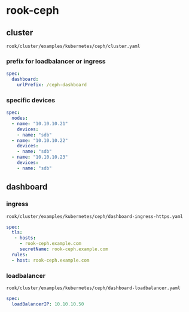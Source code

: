 # rook-ceph

## cluster

`rook/cluster/examples/kubernetes/ceph/cluster.yaml`

### prefix for loadbalancer or ingress

```yaml
spec:
  dashboard:
    urlPrefix: /ceph-dashboard
```

### specific devices

```yaml
spec:
  nodes:
  - name: "10.10.10.21"
    devices:
    - name: "sdb"
  - name: "10.10.10.22"
    devices:
    - name: "sdb"
  - name: "10.10.10.23"
    devices:
    - name: "sdb"
```

## dashboard

### ingress

`rook/cluster/examples/kubernetes/ceph/dashboard-ingress-https.yaml`

```yaml
spec:
  tls:
   - hosts:
     - rook-ceph.example.com
     secretName: rook-ceph.example.com
  rules:
  - host: rook-ceph.example.com
```

### loadbalancer

`rook/cluster/examples/kubernetes/ceph/dashboard-loadbalancer.yaml`

```yaml
spec:
  loadBalancerIP: 10.10.10.50
```
